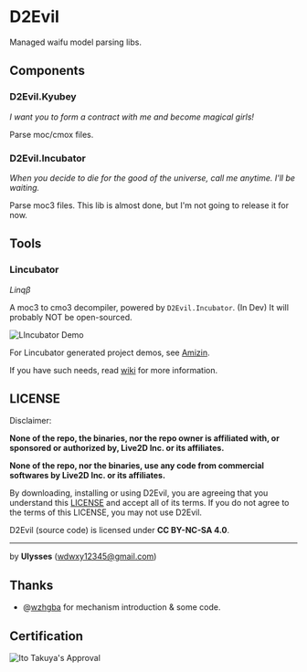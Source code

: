 # D2Evil
Managed waifu model parsing libs.

## Components
### D2Evil.Kyubey
*I want you to form a contract with me and become magical girls!* 

Parse moc/cmox files.

### D2Evil.Incubator
*When you decide to die for the good of the universe, call me anytime. I'll be waiting.*

Parse moc3 files. This lib is almost done, but I'm not going to release it for now.

## Tools
### Lincubator
*Linqβ*

A moc3 to cmo3 decompiler, powered by `D2Evil.Incubator`. (In Dev)
It will probably NOT be open-sourced.

![LIncubator Demo](https://github.com/UlyssesWu/D2Evil/blob/master/img/linqbeta-demo-1.png)

For Lincubator generated project demos, see [Amizin](https://github.com/Dual-Vector-Foil/Amizin).

If you have such needs, read [wiki](https://github.com/UlyssesWu/D2Evil/wiki/Lincubator) for more information.

## LICENSE
Disclaimer: 

**None of the repo, the binaries, nor the repo owner is affiliated with, or sponsored or authorized by, Live2D Inc. or its affiliates.**

**None of the repo, nor the binaries, use any code from commercial softwares by Live2D Inc. or its affiliates.**

By downloading, installing or using D2Evil, you are agreeing that you understand this [LICENSE](https://github.com/UlyssesWu/D2Evil/blob/master/LICENSE.txt) and accept all of its terms. If you do not agree to the terms of this LICENSE, you may not use D2Evil.

D2Evil (source code) is licensed under **CC BY-NC-SA 4.0**.

---

by **Ulysses** (wdwxy12345@gmail.com)

## Thanks
* @[wzhgba](https://github.com/wzhgba) for mechanism introduction & some code.

## Certification
![Ito Takuya's Approval](https://github.com/UlyssesWu/D2Evil/blob/master/img/Ito_Takuya_Approval-3.png)
